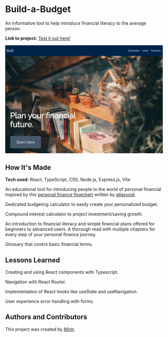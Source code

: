 # Build-a-Budget

An informative tool to help introduce financial literacy to the average person.

**Link to project:** [Test it out here!](https://babudget.netlify.app/)

![home page](client/src/assets/babudget.netlify.app_.png)

## How It's Made

**Tech used:** React, TypeScript, CSS, Node.js, Express.js, Vite

An educational tool for introducing people to the world of personal financial inspired by this [personal finance flowchart](https://www.reddit.com/r/personalfinance/comments/4gdlu9/how_to_prioritize_spending_your_money_a_flowchart/) written by [atlasvoid](https://www.reddit.com/user/atlasvoid/).

Dedicated budgeting calculator to easily create your personalized budget.

Compound interest calculator to project investment/saving growth.

An introduction to financial literacy and simple financial plans offered for beginners to advanced users. A thorough read with multiple chapters for every step of your personal finance journey.

Glossary that covers basic financial terms.

## Lessons Learned

Creating and using React components with Typescript.

Navigation with React Router.

Implementation of React hooks like useState and useNavigation.

User experience error handling with forms.

## Authors and Contributors

This project was created by [Minh](https://github.com/doanaminh).
